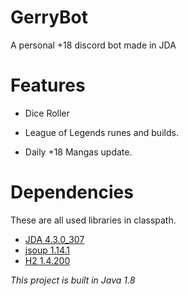 # GerryBot
A personal +18 discord bot made in JDA

# Features

- Dice Roller

- League of Legends runes and builds.

- Daily +18 Mangas update.

# Dependencies
These are all used libraries in classpath.

- [JDA 4.3.0_307](https://github.com/DV8FromTheWorld/JDA)
- [jsoup 1.14.1](https://jsoup.org/)
- [H2 1.4.200](https://h2database.com/)

*This project is built in Java 1.8*
